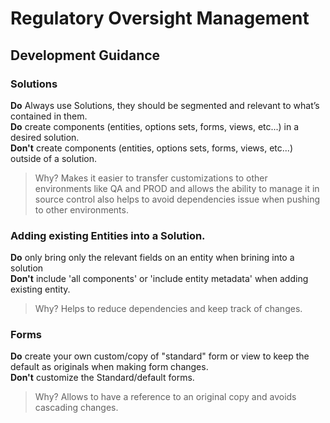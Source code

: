 
# Regulatory Oversight Management



## Development Guidance

### Solutions
__Do__ Always use Solutions, they should be segmented and relevant to what’s contained in them.  
__Do__ create components (entities, options sets, forms, views, etc...) in a desired solution.   
__Don't__ create components (entities, options sets, forms, views, etc...) outside of a solution.    
  > Why? Makes it easier to transfer customizations to other environments like QA and PROD and allows the ability to manage it in source control also helps to avoid dependencies issue when pushing to other environments.

### Adding existing Entities into a Solution.
__Do__ only bring only the relevant fields on an entity when brining into a solution  
__Don't__ include 'all components' or 'include entity metadata' when adding existing entity.  
  > Why? Helps to reduce dependencies and keep track of changes.

### Forms

__Do__ create your own custom/copy of "standard" form or view to keep the default as originals when making form changes.  
__Don't__ customize the Standard/default forms.  
  > Why? Allows to have a reference to an original copy and avoids cascading changes.

